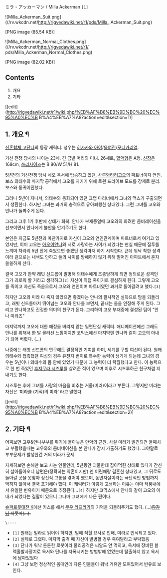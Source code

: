 ミラ・アッカーマン / Milla Ackerman `[1]`

![Milla_Ackerman_Suit.png](//rv.wkcdn.net/http://rigvedawiki.net/r1/pds/Milla_
Ackerman_Suit.png)

[PNG image (85.54 KB)]

  

![Milla_Ackerman_Normal_Clothes.png](//rv.wkcdn.net/http://rigvedawiki.net/r1/
pds/Milla_Ackerman_Normal_Clothes.png)

[PNG image (82.02 KB)]

## Contents

    

1. 개요 
2. 기타 

[[edit](http://rigvedawiki.net/r1/wiki.php/%EB%AF%B8%EB%9D%BC%20%EC%95%A0%EC%B
B%A4%EB%A7%A8?action=edit&section=1)]

## 1. 개요 ¶

[신혼합체 고단나](%EC%8B%A0%ED%98%BC%ED%95%A9%EC%B2%B4%20%EA%B3%A0%EB%8B%A8%EB%82%98.md)의 등장 캐릭터. 성우는 [히사카와 아야](%ED%9E%88%EC%82%AC%EC%B9%B4%EC%99%80%20%EC%95%84%EC%95%BC.md)/[윤여진](%EC%9C%A4%EC%97%AC%EC%A7%84.md)/[모니카리얼](%EB%AA%A8%EB%8B%88%EC%B9%B4%20%EB%A6%AC%EC%96%BC.md).

  

거신 전쟁 당시의 나이는 23세. 긴 금발 머리의 미녀. 26세로,
[혈액형](%ED%98%88%EC%95%A1%ED%98%95.md)은 A형. [신장](%EC%8B%A0%EC%9E%A5.md)은
168cm, [쓰리사이즈](%EC%93%B0%EB%A6%AC%EC%82%AC%EC%9D%B4%EC%A6%88.md)는 B 80/W
51/H 81.

  

5년전의 거신전쟁 당시 네오 옥서에 탑승하고 있던, [사루와타리고오](%EC%82%AC%EB%A3%A8%EC%99%80%ED%83%80%EB%A6%AC%20%EA%B3%A0%EC%98%A4.md)의
파트너이자 연인. 보스 의태수의 마지막 공격에서 고오를 지키기 위해 트윈 드라이브 모드를 강제로 분리. 보스와 동귀어진했다.

  

그러나 5년이 지나서, 의태수와 동화되어 있던 크랩 마리너에서 그녀와 맥스가 구출되면서 생환한다. 하지만 그녀는 과거의 충격으로 유아퇴행한
상태였다. 그런 그녀를 고오와 안나가 돌봐주게 된다.

  

그리고 그후 1기 후반에 상태가 회복. 안나가 부재중일때 고오와의 화려한 콤비레이션을 선보이면서 안나에게 불안을 안겨주기도 한다.

  

본인은 지금도 5년전과 마찬가지로 자신이 고오와 연인관계이며 파트너로서 여기고 있었지만, 이미 고오는 [아오이안나](%EC%95%84%EC%98%A4%EC%9D%B4%20%EC%95%88%EB%82%98.md)와 서로 사랑하는 사이가 되었다는
현실 때문에 질투를 느끼며 차라리 5년 전에 죽었으면 좋겠단 생각마저 하기 시작한다. 근데 워낙 착한 성격이라 겉으로는 내색도 안하고 둘의
사이를 방해하지 않기 위해 떨어진 아파트에서 혼자 쓸쓸하게 산다.

  

결국 고오가 만약 래빗 신드롬이 발병해 의태수에게 조종당하게 되면 정의로운 성격인 그가 괴로워 할 거라고 생각하고`[2]` 자신이 직접
죽이기로 결심하게 된다. 그렇게 고오를 죽이고 자신도 죽음으로서 고오와 연인이며 파트너였던 과거로 돌아갈려고 했다.`[3]`

  

하지만 고오와 미라 다 죽지 않았으면 좋겠다는 안나의 필사적인 설득으로 맘을 되돌리고, 래빗 신드롬마저 뛰어넘는 고오와 안나를 보면서,
끝내는 둘을 인정해 주게 된다. 그리고 안나하고도 진정한 의미의 친구가 된다. 그리하여 고오 부재중에 결성된 팀이 "안나 미라즈"

  

마지막까지 고오에 대한 애정을 버리지 않는 일편단심 캐릭터. 애니메이션에선 그래도 안나를 위해서 한 발 물러선 느낌이지만 코믹스에선 마지막엔
안나와 같이 고오의 아내가 되어 버렸다. (…)

  

나중에는 래빗 신드롬의 연구에도 결정적인 기여를 하며, 세계를 구할 여신이 된다. 원래 의태수와 접촉했던 여성의 경우 유전자 변이로 특수한
능력이 생기게 되는데 그녀의 경우는 5년이나 의태수의 몸 안에 있었기 때문에 그 능력이 더 탁월했다고 한다. 이 능력으로 한 번 죽었던
[후지무라 시즈루](%ED%9B%84%EC%A7%80%EB%AC%B4%EB%9D%BC%20%EC%8B%9C%EC%A6%88%EB%A3%A8.md)를 살려준 적이 있으며 이후로 시즈루하곤 친구처럼 지내기도 한다.

  

시즈루는 후에 그녀를 사람의 마음을 비추는 거울(미러)이라고 부른다. 그렇지만 미라는 자신은 '미라클 (기적)의 미라' 라고 말했다.

  

[[edit](http://rigvedawiki.net/r1/wiki.php/%EB%AF%B8%EB%9D%BC%20%EC%95%A0%EC%B
B%A4%EB%A7%A8?action=edit&section=2)]

## 2. 기타 ¶

어찌보면 고우&안나부부를 위기에 몰아놓은 만악의 근원. 사실 미라가 발견되건 둘째치고 부활했을때는 고우와의 콤비네이션을 본 안나가 잠시
가출하기도 했었다. 그야말로 부부문제가 발생한건 거의 미라가 문제.

  

자세히보면 손해만 보고 사는 인물인데, 5년동안 괴물한테 잡아먹힌 상태로 있다가 간신히 살아돌아오니 남편은(정확히는 약혼이지만) 왠 어린애랑
결혼한 상태였고, 그 뒤로도 돌아갈 곳을 못찾아 정신적 고통을 겪어야 했으며, 동반자살이라는 극단적인 방법까지 먹히지 않아서 결국 포기해야
했다. 이 캐릭터가 이렇게 고생하는 이유는 아마 작품내에서 유일한 빈유이기 때문으로 추정된다...`[4]` 하지만 코믹스에서 안나와 같이
고오의 아내가 되었다는 결말이 있으니 그나마 그녀에게 나은 편이다.

  

[슈퍼로봇대전 K](%EC%8A%88%ED%8D%BC%EB%A1%9C%EB%B4%87%EB%8C%80%EC%A0%84%20K.md)에선
키스를 해서 [무우 라프라가](%EB%AC%B4%EC%9A%B0%20%EB%9D%BC%20%ED%94%84%EB%9D%BC%EA%B0%80.md)의 기억을
되돌려주기도 했다. (...)<del>[함장님](%EB%A7%88%EB%A5%98%20%EB%9D%BC%EB%AF%B8%EC%95%84%EC%8A%A4.md) 지못미(...).</del>

`\----`

  * `[1]` 원래는 밀라로 읽어야 하지만, 밑에 적힐 묘사로 인해, 미라로 인식되고 있다.
  * `[2]` 실제로 그랬다. 마지막 출격 때 자신이 발병할 경우 죽여달라고 부탁했음
  * `[3]` 단나가 워낙 튼튼한 로봇이라 물리공격은 씨알도 안 먹히고, 옥서에 장비된 블랙홀발사장치로 옥서와 단나를 자폭시키는 방법밖에 없었는데 탈출하지 않고 옥서에 남아있었다
  * `[4]` 그냥 보면 정상적인 몸매인데 다른 인물들이 워낙 거유만 모여있어서 빈유로 보인다.

